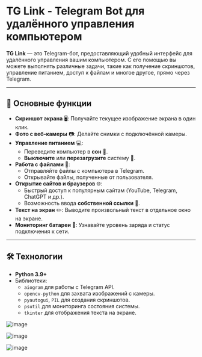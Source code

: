# TG Link - Telegram Bot для удалённого управления компьютером

**TG Link** — это Telegram-бот, предоставляющий удобный интерфейс для удалённого управления вашим компьютером. С его помощью вы можете выполнять различные задачи, такие как получение скриншотов, управление питанием, доступ к файлам и многое другое, прямо через Telegram.

---

## 🚀 Основные функции
- **Скриншот экрана** 🖥️: Получайте текущее изображение экрана в один клик.
- **Фото с веб-камеры** 📷: Делайте снимки с подключённой камеры.
- **Управление питанием** 💻:  
  - Переведите компьютер в **сон** 🌙.  
  - **Выключите** или **перезагрузите** систему 📴.  
- **Работа с файлами** 📁:  
  - Отправляйте файлы с компьютера в Telegram.  
  - Открывайте файлы, полученные от пользователя.  
- **Открытие сайтов и браузеров** 🌐:  
  - Быстрый доступ к популярным сайтам (YouTube, Telegram, ChatGPT и др.).  
  - Возможность ввода **собственной ссылки** 👤.  
- **Текст на экран** ✏️: Выводите произвольный текст в отдельное окно на экране.  
- **Мониторинг батареи** 🔋: Узнавайте уровень заряда и статус подключения к сети.  

---

## 🛠 Технологии
- **Python 3.9+**  
- Библиотеки:  
  - `aiogram` для работы с Telegram API.  
  - `opencv-python` для захвата изображений с камеры.  
  - `pyautogui`, `PIL` для создания скриншотов.  
  - `psutil` для мониторинга состояния системы.  
  - `tkinter` для отображения текста на экране.  

![image](https://github.com/user-attachments/assets/35374c32-00c5-4c86-a312-a67c9d710a5e)

![image](https://github.com/user-attachments/assets/8c1157f1-f25b-46b9-ade7-052515bcdc60)

![image](https://github.com/user-attachments/assets/03a496e3-6eeb-4609-bc64-82c44a070710)

